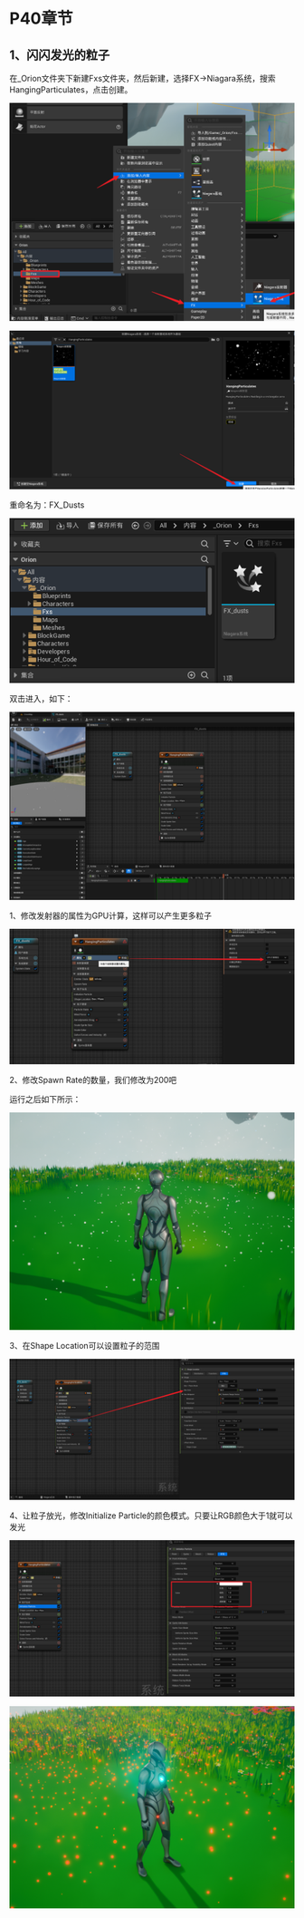 # P40章节

## 1、闪闪发光的粒子

在_Orion文件夹下新建Fxs文件夹，然后新建，选择FX->Niagara系统，搜索HangingParticulates，点击创建。

![image-20240715223143762](https://github.com/gosaintmrc/unreal-engine-learn/blob/main/课程章节内容/008_初涉粒子/img/01.png)

![image-20240715223337524](https://github.com/gosaintmrc/unreal-engine-learn/blob/main/课程章节内容/008_初涉粒子/img/02.png)

重命名为：FX_Dusts

![image-20240715223511916](https://github.com/gosaintmrc/unreal-engine-learn/blob/main/课程章节内容/008_初涉粒子/img/03.png)

双击进入，如下：

![image-20240715223613255](https://github.com/gosaintmrc/unreal-engine-learn/blob/main/课程章节内容/008_初涉粒子/img/04.png)

1、修改发射器的属性为GPU计算，这样可以产生更多粒子

![image-20240715223813236](https://github.com/gosaintmrc/unreal-engine-learn/blob/main/课程章节内容/008_初涉粒子/img/05.png)

2、修改Spawn Rate的数量，我们修改为200吧

运行之后如下所示：

![image-20240715224050736](https://github.com/gosaintmrc/unreal-engine-learn/blob/main/课程章节内容/008_初涉粒子/img/06.png)

3、在Shape Location可以设置粒子的范围

![image-20240715224406033](https://github.com/gosaintmrc/unreal-engine-learn/blob/main/课程章节内容/008_初涉粒子/img/07.png)

4、让粒子放光，修改Initialize Particle的颜色模式。只要让RGB颜色大于1就可以发光

![image-20240715224739493](https://github.com/gosaintmrc/unreal-engine-learn/blob/main/课程章节内容/008_初涉粒子/img/08.png)

![image-20240715224826531](https://github.com/gosaintmrc/unreal-engine-learn/blob/main/课程章节内容/008_初涉粒子/img/09.png)
